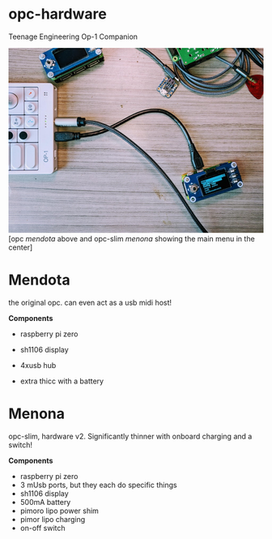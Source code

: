 # opc-hardware
Teenage Engineering Op-1 Companion

![opc-hardware v2](/opc-beta.jpg)
[opc *mendota* above and opc-slim *menona* showing the main menu in the center]

# Mendota
the original opc. can even act as a usb midi host!

**Components**
- raspberry pi zero
- sh1106 display
- 4xusb hub

- extra thicc with a battery

# Menona 
opc-slim, hardware v2. Significantly thinner with onboard charging and a switch!

**Components**
- raspberry pi zero
- 3 mUsb ports, but they each do specific things
- sh1106 display
- 500mA battery
- pimoro lipo power shim
- pimor lipo charging
- on-off switch





